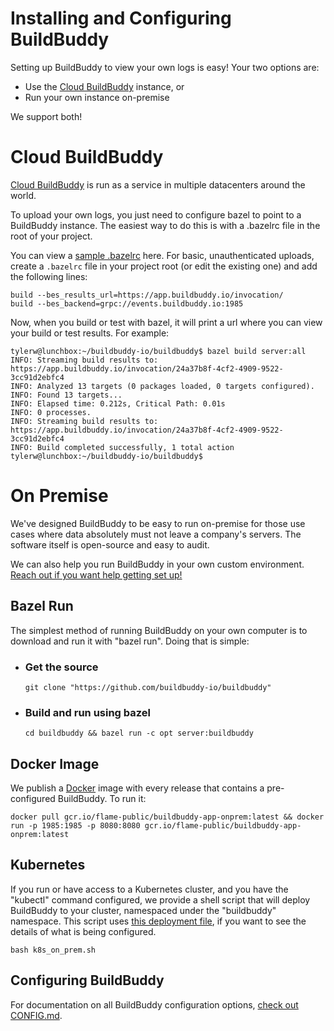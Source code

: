 # Installing and Configuring BuildBuddy

Setting up BuildBuddy to view your own logs is easy! Your two options are:

* Use the [Cloud BuildBuddy](https://app.buildbuddy.io/) instance, or
* Run your own instance on-premise

We support both!

# Cloud BuildBuddy

[Cloud BuildBuddy](https://app.buildbuddy.io/) is run as a service in multiple datacenters around the world.

To upload your own logs, you just need to configure bazel to point to a BuildBuddy instance. The easiest way to do this is with a .bazelrc file in the root of your project.

You can view a [sample .bazelrc](https://github.com/buildbuddy-io/buildbuddy/blob/master/.bazelrc) here. For basic, unauthenticated uploads, create a `.bazelrc` file in your project root (or edit the existing one) and add the following lines:

```
build --bes_results_url=https://app.buildbuddy.io/invocation/
build --bes_backend=grpc://events.buildbuddy.io:1985
```

Now, when you build or test with bazel, it will print a url where you can view your build or test results. For example:

```
tylerw@lunchbox:~/buildbuddy-io/buildbuddy$ bazel build server:all
INFO: Streaming build results to: https://app.buildbuddy.io/invocation/24a37b8f-4cf2-4909-9522-3cc91d2ebfc4
INFO: Analyzed 13 targets (0 packages loaded, 0 targets configured).
INFO: Found 13 targets...
INFO: Elapsed time: 0.212s, Critical Path: 0.01s
INFO: 0 processes.
INFO: Streaming build results to: https://app.buildbuddy.io/invocation/24a37b8f-4cf2-4909-9522-3cc91d2ebfc4
INFO: Build completed successfully, 1 total action
tylerw@lunchbox:~/buildbuddy-io/buildbuddy$
```

# On Premise

We've designed BuildBuddy to be easy to run on-premise for those use cases where data absolutely must not leave a company's servers. The software itself is open-source and easy to audit.

We can also help you run BuildBuddy in your own custom environment. [Reach out if you want help getting set up!](mailto:support@buildbuddy.io?subject=Custom%20BuildBuddy%20Setup)

## Bazel Run

The simplest method of running BuildBuddy on your own computer is to download and run it with "bazel run". Doing that is simple:

* ### Get the source
  ```
  git clone "https://github.com/buildbuddy-io/buildbuddy"
  ```

* ### Build and run using bazel
  ```
  cd buildbuddy && bazel run -c opt server:buildbuddy
  ```

## Docker Image

We publish a [Docker](https://www.docker.com/) image with every release that contains a pre-configured BuildBuddy. To run it:

```
docker pull gcr.io/flame-public/buildbuddy-app-onprem:latest && docker run -p 1985:1985 -p 8080:8080 gcr.io/flame-public/buildbuddy-app-onprem:latest
```

## Kubernetes

If you run or have access to a Kubernetes cluster, and you have the "kubectl" command configured, we provide a shell script that will deploy BuildBuddy to your cluster, namespaced under the "buildbuddy" namespace. This script uses [this deployment file](https://github.com/buildbuddy-io/buildbuddy/blob/master/deployment/buildbuddy-app.onprem.yaml), if you want to see the details of what is being configured.
```
bash k8s_on_prem.sh
```

## Configuring BuildBuddy

For documentation on all BuildBuddy configuration options, [check out CONFIG.md](https://github.com/buildbuddy-io/buildbuddy/blob/master/CONFIG.md).
